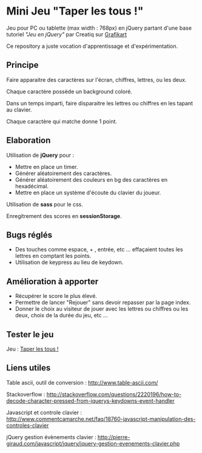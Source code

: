 # Mini Jeu "Taper les tous !"

Jeu pour PC ou tablette (max width : 768px) en jQuery partant d'une base tutoriel *"Jeu en jQuery"* par Creatiq sur [Grafikart](https://www.grafikart.fr/tutoriels/jquery/jeu-252)

Ce repository a juste vocation d'apprentissage et d'expérimentation.

## Principe

Faire apparaitre des caractères sur l'écran, chiffres, lettres, ou les deux.

Chaque caractère possède un background coloré.

Dans un temps imparti, faire disparaitre les lettres ou chiffres en les tapant au clavier.

Chaque caractère qui matche donne 1 point.

## Elaboration

Utilisation de **jQuery** pour :
* Mettre en place un timer.
* Générer aléatoirement des caractères.
* Générer aléatoirement des couleurs en bg des caractères en hexadécimal.
* Mettre en place un système d'écoute du clavier du joueur.

Utilisation de **sass** pour le css.

Enregitrement des scores en **sessionStorage**.

## Bugs réglés

* Des touches comme espace, + , entrée, etc ... effaçaient toutes les lettres en comptant les points.
* Utilisation de keypress au lieu de keydown.

## Amélioration à apporter

* Récupérer le score le plus élevé.
* Permettre de lancer "Rejouer" sans devoir repasser par la page index.
* Donner le choix au visiteur de jouer avec les lettres ou chiffres ou les deux, choix de la durée du jeu,  etc ...

## Tester le jeu

Jeu : [Taper les tous !](https://vblanksb.github.io/TaperLesTous/)

## Liens utiles

Table ascii, outil de conversion : http://www.table-ascii.com/

Stackoverflow : http://stackoverflow.com/questions/2220196/how-to-decode-character-pressed-from-jquerys-keydowns-event-handler

Javascript et controle clavier : http://www.commentcamarche.net/faq/18760-javascript-manipulation-des-controles-clavier

jQuery gestion évènements clavier : http://pierre-giraud.com/javascript/jquery/jquery-gestion-evenements-clavier.php